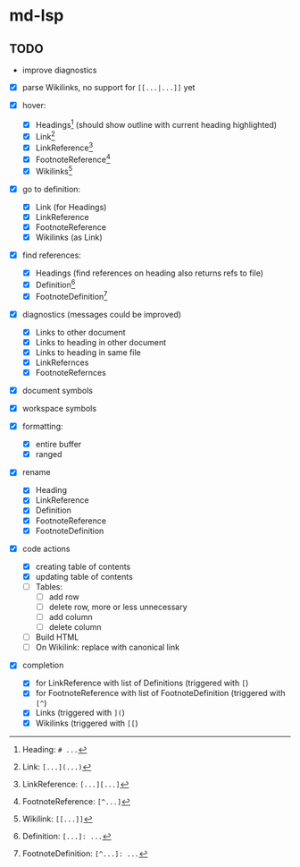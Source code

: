 # md-lsp

## TODO

- improve diagnostics

* [x] parse Wikilinks, no support for `[[...|...]]` yet

* [x] hover:
    - [x] Headings[^heading] (should show outline with current heading highlighted)
    - [x] Link[^link]
    - [x] LinkReference[^link-ref]
    - [x] FootnoteReference[^footnote-ref]
    - [x] Wikilinks[^wikilink]

* [x] go to definition:
    - [x] Link (for Headings)
    - [x] LinkReference
    - [x] FootnoteReference
    - [x] Wikilinks (as Link)

* [x] find references:
    - [x] Headings (find references on heading also returns refs to file)
    - [x] Definition[^definition]
    - [x] FootnoteDefinition[^footnote-def]

* [x] diagnostics (messages could be improved)
    - [x] Links to other document
    - [x] Links to heading in other document
    - [x] Links to heading in same file
    - [x] LinkRefernces
    - [x] FootnoteRefernces

* [x] document symbols
* [x] workspace symbols
* [x] formatting:
    - [x] entire buffer
    - [x] ranged

* [x] rename
    - [x] Heading
    - [x] LinkReference
    - [x] Definition
    - [x] FootnoteReference
    - [x] FootnoteDefinition

* [x] code actions
    - [x] creating table of contents
    - [x] updating table of contents
    - [ ] Tables:
        - [ ] add row
        - [ ] delete row, more or less unnecessary
        - [ ] add column
        - [ ] delete column
    - [ ] Build HTML
    - [ ] On Wikilink: replace with canonical link
 
* [x] completion
    - [x] for LinkReference with list of Definitions (triggered with `[`)
    - [x] for FootnoteReference with list of FootnoteDefinition (triggered
        with `[^`)
    - [x] Links (triggered with `](`)
    - [x] Wikilinks (triggered with `[[`)

[^heading]: Heading: `# ...`
[^link]: Link: `[...](...)`
[^link-ref]: LinkReference: `[...][...]`
[^footnote-ref]: FootnoteReference: `[^...]`
[^wikilink]: Wikilink: `[[...]]`
[^definition]: Definition: `[...]: ...`
[^footnote-def]: FootnoteDefinition: `[^...]: ...`
